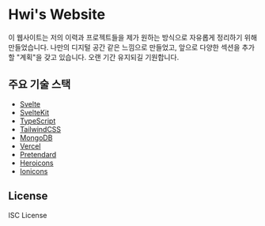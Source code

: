 # Hwi's Website

이 웹사이트는 저의 이력과 프로젝트들을 제가 원하는 방식으로 자유롭게 정리하기 위해 만들었습니다.
나만의 디지털 공간 같은 느낌으로 만들었고, 앞으로 다양한 섹션을 추가할 "계획"을 갖고 있습니다.
오랜 기간 유지되길 기원합니다.

## 주요 기술 스택

- [Svelte](https://svelte.dev/)
- [SvelteKit](https://kit.svelte.dev/)
- [TypeScript](https://www.typescriptlang.org/)
- [TailwindCSS](https://tailwindcss.com/)
- [MongoDB](https://www.mongodb.com/)
- [Vercel](https://vercel.com/)
- [Pretendard](https://github.com/orioncactus/pretendard)
- [Heroicons](https://heroicons.com/)
- [Ionicons](https://ionicons.com/)

## License

ISC License